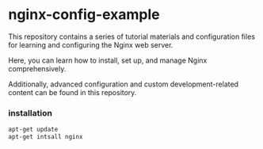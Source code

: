 # nginx-config-example

This repository contains a series of tutorial materials and configuration files for learning and configuring the Nginx web server.

 Here, you can learn how to install, set up, and manage Nginx comprehensively.

Additionally, advanced configuration and custom development-related content can be found in this repository.



### installation 

```bash
apt-get update
apt-get intsall nginx
```